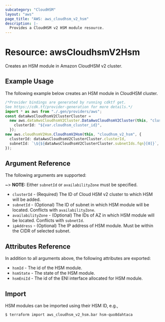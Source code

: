 ```yaml
---
subcategory: "CloudHSM"
layout: "aws"
page_title: "AWS: aws_cloudhsm_v2_hsm"
description: |-
  Provides a CloudHSM v2 HSM module resource.
---
```


# Resource: awsCloudhsmV2Hsm

Creates an HSM module in Amazon CloudHSM v2 cluster.

## Example Usage

The following example below creates an HSM module in CloudHSM cluster.

```typescript
/*Provider bindings are generated by running cdktf get.
See https://cdk.tf/provider-generation for more details.*/
import * as aws from "./.gen/providers/aws";
const dataAwsCloudhsmV2ClusterCluster =
  new aws.dataAwsCloudhsmV2Cluster.DataAwsCloudhsmV2Cluster(this, "cluster", {
    clusterId: "${var.cloudhsm_cluster_id}",
  });
new aws.cloudhsmV2Hsm.CloudhsmV2Hsm(this, "cloudhsm_v2_hsm", {
  clusterId: dataAwsCloudhsmV2ClusterCluster.clusterId,
  subnetId: `\${${dataAwsCloudhsmV2ClusterCluster.subnetIds.fqn}[0]}`,
});

```

## Argument Reference

The following arguments are supported:

\~> **NOTE:** Either `subnetId` or `availabilityZone` must be specified.

* `clusterId` - (Required) The ID of Cloud HSM v2 cluster to which HSM will be added.
* `subnetId` - (Optional) The ID of subnet in which HSM module will be located. Conflicts with `availabilityZone`.
* `availabilityZone` - (Optional) The IDs of AZ in which HSM module will be located. Conflicts with `subnetId`.
* `ipAddress` - (Optional) The IP address of HSM module. Must be within the CIDR of selected subnet.

## Attributes Reference

In addition to all arguments above, the following attributes are exported:

* `hsmId` - The id of the HSM module.
* `hsmState` - The state of the HSM module.
* `hsmEniId` - The id of the ENI interface allocated for HSM module.

## Import

HSM modules can be imported using their HSM ID, e.g.,

```console
$ terraform import aws_cloudhsm_v2_hsm.bar hsm-quo8dahtaca
```
